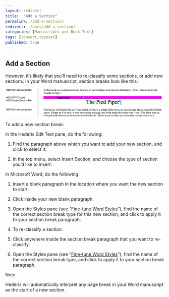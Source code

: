```yaml
---
layout: redirect
title:  "Add a Section"
permalink: /add-a-section/
redirect:  /docs/add-a-section/
categories: [Manuscripts and Book Text]
tags: [convert,typeset]
published: true
---
```


<section data-type="chapter" class="hsecchapter" data-hederis-type="hsecchapter" id="add-a-section" data-pi-attrs="id: add-a-section; data-tags: convert,typeset;" role="doc-chapter" data-tags="convert,typeset" data-author-name=" " data-book-title=" " title="Add a Section"><h1 data-hederis-type="hblkchaptitle" class="hblkchaptitle" id="pYu9D6EYJ">Add a Section</h1><p class="hblkp" data-hederis-type="hblkp" id="pgijnrYDZ">However, it&#8217;s likely that you&#8217;ll need to re-classify some sections, or add new sections. In your Word manuscript, section breaks look like this:</p><img data-hederis-type="hblkimg" class="hblkimg" id="pkw8vbFw1" src="/images/sectbr.png" data-img-src="sectbr.png"/><p class="hblkp" data-hederis-type="hblkp" id="pJMeBJuSN">To add a new section break:</p><p class="hblkp" data-hederis-type="hblkp" id="pGWRDhyDV">In the Hederis Edit Text pane, do the following:</p><ol class="hwprnumlist" data-hederis-type="hwprnumlist" id="p9uLAp9jq"><li class="hblkoli" data-hederis-type="hblkoli" id="liMMUymhwI"><p class="hblkoli" data-hederis-type="hblklip" id="pjNpYyNMA">Find the paragraph above which you want to add your new section, and click to select it.</p></li><li class="hblkoli" data-hederis-type="hblkoli" id="liLnszzM4h"><p class="hblkoli" data-hederis-type="hblklip" id="psnsCS47K">In the top menu, select Insert Section, and choose the type of section you&#8217;d like to insert.</p></li></ol><p class="hblkp" data-hederis-type="hblkp" id="pXxlG7QZn">In Microsoft Word, do the following:</p><ol class="hwprnumlist" data-hederis-type="hwprnumlist" id="pmaGo5nB6"><li class="hblkoli" data-hederis-type="hblkoli" id="liQ6rIVE7K"><p class="hblkoli" data-hederis-type="hblklip" id="pgTcsFvAm">Insert a blank paragraph in the location where you want the new section to start.</p></li><li class="hblkoli" data-hederis-type="hblkoli" id="liMXipBBl1"><p class="hblkoli" data-hederis-type="hblklip" id="plRm5QzQW">Click inside your new blank paragraph.</p></li><li class="hblkoli" data-hederis-type="hblkoli" id="li6qxhF1hX"><p class="hblkoli" data-hederis-type="hblklip" id="pRxiZ2EGD">Open the Styles pane (see &#8220;<a href="{% post_url 2020-08-25-13-WorkingwithMicrosoftWord %}" data-hederis-type="hspana" id="pDP3R9xhh"><span class="Hyperlink" data-hederis-type="hspnspan" id="pDE0DPEQD">Fine-tune Word Styles</span></a>&#8221;), find the name of the correct section break type for this new section, and click to apply it to your section break paragraph.</p></li><li class="hblkoli" data-hederis-type="hblkoli" id="li0t1lk88J"><p class="hblkoli" data-hederis-type="hblklip" id="pfpm39ivS">To re-classify a section:</p></li><li class="hblkoli" data-hederis-type="hblkoli" id="licKfiQC0r"><p class="hblkoli" data-hederis-type="hblklip" id="pYXXqsu1w">Click anywhere inside the section break paragraph that you want to re-classify.</p></li><li class="hblkoli" data-hederis-type="hblkoli" id="licPIkK1wG"><p class="hblkoli" data-hederis-type="hblklip" id="pWrbZ7YDP">Open the Styles pane (see &#8220;<a href="{% post_url 2020-08-25-13-WorkingwithMicrosoftWord %}" data-hederis-type="hspana" id="pxekon35R"><span class="Hyperlink" data-hederis-type="hspnspan" id="p4RFW5dLp">Fine-tune Word Styles</span></a>&#8221;), find the name of the correct section break type, and click to apply it to your section break paragraph.</p></li></ol><aside class="hwprbox box" data-hederis-type="hwprbox" id="p33rRtzh5" data-type="sidebar"><p class="hblktype" data-hederis-type="hblktype" id="pcLTyVksB">Note</p><p class="hblkp" data-hederis-type="hblkp" id="pN6p4ymRb">Hederis will automatically interpret any page break in your Word manuscript as the start of a new section.</p></aside></section>